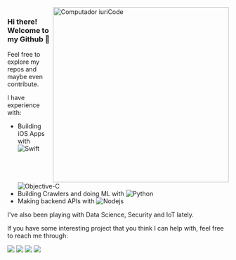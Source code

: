 
<img src="https://raw.githubusercontent.com/MicaelliMedeiros/micaellimedeiros/master/image/computer-illustration.png" min-width="400px" max-width="400px" width="400px" align="right" alt="Computador iuriCode">

<p align="left"> 
  <h3><b>Hi there! Welcome to my Github 🐙</b></h3>
  Feel free to explore my repos and maybe even contribute.
</p>

<p align="left">
I have experience with:
  
* Building iOS Apps with ![Swift](https://img.shields.io/badge/-Swift-2E333D?style=flat&logo=swift) ![Objective-C](https://img.shields.io/badge/-Objective%20C-2E333D?style=flat&logo=apple)
* Building Crawlers and doing ML with ![Python](https://img.shields.io/badge/-Python-2E333D?style=flat&logo=python)
* Making backend APIs with ![Nodejs](https://img.shields.io/badge/-Node.js-2E333D?style=flat&logo=node.js)
</p>

I've also been playing with Data Science, Security and IoT lately.

<p align="left">
  
If you have some interesting project that you think I can help with, feel free to reach me through:
  
  <a href="https://telegram.me/sharkberry" alt="Telegram">
  <img src="https://img.shields.io/badge/-Telegram-00aaff?style=flat-square&labelColor=84C2F8&logo=telegram&link=https://telegram.me/sharkberry"/></a>
  
  <a href="https://mail.google.com/mail/u/?authuser=gabrieladecarvalhobezerra@gmail.com" alt="Gmail">
  <img src="https://img.shields.io/badge/-Gmail-aa0000?style=flat-square&labelColor=FF0000&logo=gmail&logoColor=white&link=gabrieladecarvalhobezerra@gmail.com" /></a>

  <a href="https://www.linkedin.com/in/gabi-bezerra/" alt="Linkedin">
  <img src="https://img.shields.io/badge/-Linkedin-0e76a8?style=flat-square&logo=Linkedin&logoColor=white&link=https://www.linkedin.com/in/gabi-bezerra/" /></a>

  <a href="http://instagram.com/sh4rkb3rry/" alt="Instagram">
  <img src="https://img.shields.io/badge/-Instagram-aa0174?style=flat-square&labelColor=DF0174&logo=instagram&logoColor=white&link=http://instagram.com/sh4rkb3rry/"/></a>

</p>
